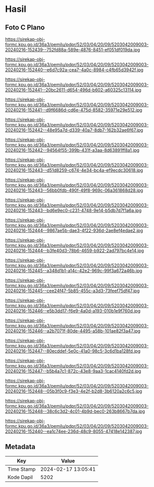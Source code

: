 # Hasil

## Foto C Plano

https://sirekap-obj-formc.kpu.go.id/36a3/pemilu/pdpr/52/03/04/20/09/5203042009003-20240216-152439--752fd88a-589e-4876-8451-ef051df019da.jpg

https://sirekap-obj-formc.kpu.go.id/36a3/pemilu/pdpr/52/03/04/20/09/5203042009003-20240216-152440--e6d7c92a-cea7-4a0c-8984-c4fb65d3942f.jpg

https://sirekap-obj-formc.kpu.go.id/36a3/pemilu/pdpr/52/03/04/20/09/5203042009003-20240216-152441--20bc2611-d654-496d-b602-a60325c13114.jpg

https://sirekap-obj-formc.kpu.go.id/36a3/pemilu/pdpr/52/03/04/20/09/5203042009003-20240216-152441--d9f6686d-cd6e-475d-8582-35971e29e512.jpg

https://sirekap-obj-formc.kpu.go.id/36a3/pemilu/pdpr/52/03/04/20/09/5203042009003-20240216-152442--48e95a7d-d339-40a7-8db7-162b32ae6f67.jpg

https://sirekap-obj-formc.kpu.go.id/36a3/pemilu/pdpr/52/03/04/20/09/5203042009003-20240216-152442--94564f55-399b-431f-a3aa-8d63891ff8a1.jpg

https://sirekap-obj-formc.kpu.go.id/36a3/pemilu/pdpr/52/03/04/20/09/5203042009003-20240216-152443--d51d8259-c674-4e34-bc4a-ef9ecdc30618.jpg

https://sirekap-obj-formc.kpu.go.id/36a3/pemilu/pdpr/52/03/04/20/09/5203042009003-20240216-152443--56bb0fdb-490f-49f8-969c-06a361868d28.jpg

https://sirekap-obj-formc.kpu.go.id/36a3/pemilu/pdpr/52/03/04/20/09/5203042009003-20240216-152443--bd6e9ec0-c231-4748-9e14-b5db7d7f1a6a.jpg

https://sirekap-obj-formc.kpu.go.id/36a3/pemilu/pdpr/52/03/04/20/09/5203042009003-20240216-152444--9867ae5b-dae3-4f22-936d-2ae8ef4edae2.jpg

https://sirekap-obj-formc.kpu.go.id/36a3/pemilu/pdpr/52/03/04/20/09/5203042009003-20240216-152444--b3fe40d3-78b6-4659-b922-2ad797bc4e14.jpg

https://sirekap-obj-formc.kpu.go.id/36a3/pemilu/pdpr/52/03/04/20/09/5203042009003-20240216-152445--a348d1b1-a14c-42e2-969c-99f3a672a46b.jpg

https://sirekap-obj-formc.kpu.go.id/36a3/pemilu/pdpr/52/03/04/20/09/5203042009003-20240216-152445--cee24f47-5b85-455c-a3d3-73feef75df47.jpg

https://sirekap-obj-formc.kpu.go.id/36a3/pemilu/pdpr/52/03/04/20/09/5203042009003-20240216-152446--e5b3dd17-f6e9-4a0d-a193-010b1e9f760d.jpg

https://sirekap-obj-formc.kpu.go.id/36a3/pemilu/pdpr/52/03/04/20/09/5203042009003-20240216-152446--a2b7071f-80de-4495-a58b-101ae82f3a47.jpg

https://sirekap-obj-formc.kpu.go.id/36a3/pemilu/pdpr/52/03/04/20/09/5203042009003-20240216-152447--80ecddef-5e0c-41a0-98c5-3c6d1ba128fd.jpg

https://sirekap-obj-formc.kpu.go.id/36a3/pemilu/pdpr/52/03/04/20/09/5203042009003-20240216-152447--b5b4a7c1-872c-43e8-9aa3-1cac4140fd2d.jpg

https://sirekap-obj-formc.kpu.go.id/36a3/pemilu/pdpr/52/03/04/20/09/5203042009003-20240216-152448--05b3f0c9-f3e3-4e2f-b2d8-3b6120a2c6c5.jpg

https://sirekap-obj-formc.kpu.go.id/36a3/pemilu/pdpr/52/03/04/20/09/5203042009003-20240216-152448--38c6c3d2-4c01-4b9d-bec0-263b8667b7da.jpg

https://sirekap-obj-formc.kpu.go.id/36a3/pemilu/pdpr/52/03/04/20/09/5203042009003-20240216-152440--ea1c74ee-236d-48c9-8055-47418e142387.jpg


## Metadata

| Key        | Value               |
| ---------- | ------------------- |
| Time Stamp | 2024-02-17 13:05:41 |
| Kode Dapil | 5202                |



